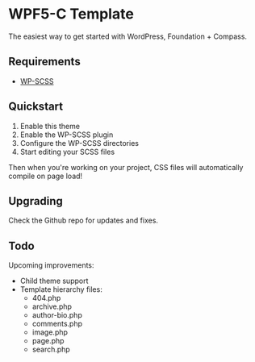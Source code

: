 # WPF5-C Template

The easiest way to get started with WordPress, Foundation + Compass.

## Requirements

  * [WP-SCSS](https://wordpress.org/plugins/wp-scss/)

## Quickstart

  1. Enable this theme
  1. Enable the WP-SCSS plugin
  1. Configure the WP-SCSS directories
  1. Start editing your SCSS files

Then when you're working on your project, CSS files will automatically compile on page load!


## Upgrading

Check the Github repo for updates and fixes.

## Todo

Upcoming improvements:

* Child theme support
* Template hierarchy files:
  * 404.php
  * archive.php
  * author-bio.php
  * comments.php
  * image.php
  * page.php
  * search.php
